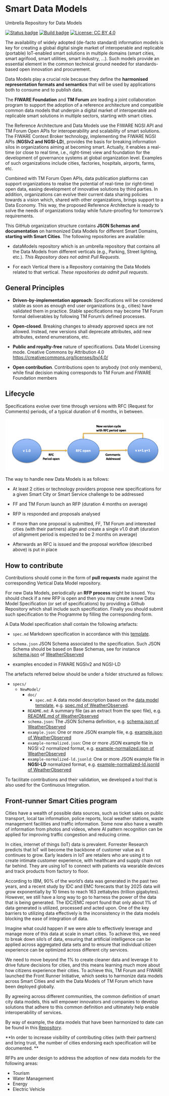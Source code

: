 # Smart Data Models
Umbrella Repository for Data Models

[![Status badge](https://img.shields.io/badge/status-draft-red.svg)](RELEASE_NOTES)
[![Build badge](https://img.shields.io/travis/smart-data-models/dataModels.svg "Travis build status")](https://travis-ci.org/front-runner-smart-cities/dataModels/)
[![License: CC BY 4.0](https://img.shields.io/badge/License-CC%20BY%204.0-lightgrey.svg)](https://creativecommons.org/licenses/by/4.0/)

The availability of widely adopted (de-facto standard) information models is key for creating a global digital single market of interoperable and replicable (portable) IoT-enabled smart solutions in multiple domains (smart cities, smart agrifood, smart utilities, smart industry, …). Such models provide an essential element in the common technical ground needed for standards-based open innovation and procurement. 

Data Models play a crucial role because they define the **harmonised representation formats and semantics** that will be used by applications both to consume and to publish data. 

The **FIWARE Foundation** and **TM Forum** are leading a joint collaboration program to support the adoption of a reference architecture and compatible common data models that underpin a digital market of interoperable and replicable smart solutions in multiple sectors, starting with smart cities.

The Reference Architecture and Data Models use the FIWARE NGSI API and TM Forum Open APIs for interoperability and scalability of smart solutions. The FIWARE Context Broker technology, implementing the FIWARE NGSI APIs (**NGSIv2 and NGSI-LD**), provides the basis for breaking information silos in organizations aiming at becoming smart. Actually, it enables  a real-time (or close to real time, i.e., right-time) view and foundation for the development of governance systems at global organization level.  Examples of such organizations include cities, factories, hospitals, airports, farms, etc. 

Combined with TM Forum Open APIs, data publication platforms can support organizations to realise the potential of real-time (or right-time) open data, easing development of innovative solutions by third parties. In addition, organizations can evolve their current data sharing policies towards a vision which, shared with other organizations, brings support to a Data Economy. This way, the proposed Reference Architecture is ready to solve the needs of organizations today while future-proofing for tomorrow’s requirements.

This GitHub organization structure contains **JSON Schemas and documentation** on harmonized Data Models for different Smart Domains, **starting with Smart Cities**. The following repositories are available:

* dataModels repository which is an umbrella repository that contains all the Data Models from different verticals (e.g., Parking, Street lighting, etc.). *This Repository does not admit Pull Requests.* 

* For each Vertical there is a Repository containing the Data Models related to that vertical. *These repositories do admit pull requests*.  

## General Principles

* **Driven-by-implementation approach**: Specifications will be considered stable as soon as enough end user organizations (e.g., cities) have validated them in practice. Stable specifications may become TM Forum formal deliverables by following TM Forum’s defined processes.

* **Open-closed**. Breaking changes to already approved specs are not allowed. Instead, new versions shall deprecate attributes, add new attributes, extend enumerations, etc. 

* **Public and royalty-free** nature of specifications. Data Model Licensing mode. Creative Commons by Attribution 4.0 https://creativecommons.org/licenses/by/4.0/ 

* **Open contribution**. Contributions open to anybody (not only members), while final decision making corresponds to TM Forum and FIWARE Foundation members

## Lifecycle
Specifications evolve over time through versions with RFC (Request for Comments) periods, of a typical duration of 6 months, in between.

![Data Model Lifecycle](docs/lifecycle.png)

The way to handle new Data Models is as follows:

* At least 2 cities or technology providers propose new specifications for a given Smart City or Smart Service challenge to be addressed

* FF and TM Forum launch an RFP (duration 4 months on average)

* RFP is responded and proposals analysed

* If more than one proposal is submitted, FF, TM Forum and interested cities (with their partners) align and create a single v1.0 draft (duration of alignment period is expected to be 2 months on average)

* Afterwards an RFC is issued and the proposal workflow (described above) is put in place

 
## How to contribute

Contributions should come in the form of **pull requests** made against the corresponding Vertical Data Model repository. 

For new Data Models, periodically an **RFP process** might be issued. You should check if a new RFP is open and then you may create a new Data Model Specification (or set of specifications) by providing a Github Repository which shall include such specification. Finally you should submit such specification to the Programme by filling the corresponding form. 


A Data Model specification shall contain the following artefacts:

* `spec.md` Markdown specification in accordance with this [template](templates/data-model-template.md). 

* `schema.json` JSON Schema associated to the specification. Such JSON Schema should be based on Base Schemas, see for instance [schema.json](https://github.com/smart-data-models/dataModel.Weather/blob/master/WeatherObserved/schema.json) of [WeatherObserved](https://github.com/smart-data-models/dataModel.Weather/blob/master/WeatherObserved/doc/spec.md)

* examples encoded in FIWARE NGSIv2 and NGSI-LD
 
The artefacts referred below should be under a folder structured as follows:

-   `specs/`
    -   `NewModel/`
        -   `doc/`
            -   `spec.md`: A data model description based on the
                [data model template](https://github.com/smart-data-models/dataModels/blob/master/data-model-template.md), e.g.
                [spec.md of WeatherObserved](https://github.com/smart-data-models/dataModel.Weather/blob/master/WeatherObserved/doc/spec.md).
        -   `README.md`: A summary file (as an extract from the spec file), e.g.
            [README.md of WeatherObserved](https://github.com/smart-data-models/dataModel.Weather/blob/master/README.md)
        -   `schema.json`: The JSON Schema definition, e.g.
            [schema.json of WeatherObserved](https://github.com/smart-data-models/dataModel.Weather/blob/master/WeatherObserved/schema.json)
        -   `example.json`: One or more JSON example file, e.g.
            [example.json of WeatherObserved](https://github.com/smart-data-models/dataModel.Weather/blob/master/WeatherObserved/example.json)
        -   `example-normalized.json`: One or more JSON example file in NGSI v2 normalized format, e.g.
            [example-normalized.json of WeatherObserved](https://github.com/smart-data-models/dataModel.Weather/blob/master/WeatherObserved/example-normalized.json)
        -   `example-normalized-ld.jsonld`: One or more JSON example file in **NGSI-LD** normalized format, e.g.
            [example-normalized-ld.jsonld of WeatherObserved](https://github.com/FIWARE/dataModels/blob/master/specs/Weather/WeatherObserved/example-normalized-ld.jsonld)
 
To facilitate contributions and their validation, we developed a tool that is also used for the Continuous Integration. 


## Front-runner Smart Cities program 

Cities have a wealth of possible data sources, such as ticket sales on public transport, local tax information, police reports, local weather stations, waste management facilities and traffic information.  Some now also have a wealth of information from photos and videos, where AI pattern recognition can be applied for improving traffic congestion and reducing crime. 
  
In cities, internet of things (IoT) data is prevalent. Forrester Research predicts that IoT will become the backbone of customer value as it continues to grow. Early leaders in IoT are retailers who are using it to create intimate customer experience, with healthcare and supply chain not far behind. They are using IoT to connect with patients via wearable devices and track products from factory to floor.

According to IBM, 90% of the world’s data was generated in the past two years, and a recent study by IDC and EMC forecasts that by 2025 data will grow exponentially by 10 times to reach 163 zettabytes (trillion gigabytes).  However, we still have a long way to go to harness the power of the data that is being generated.  The IDC/EMC report found that only about 1% of data generated is utilized, processed and acted upon.  One of the key barriers to utilizing data effectively is the inconsistency in the data models blocking the ease of integration of data. 

Imagine what could happen if we were able to effectively leverage and manage more of this data at scale in smart cities.   To achieve this, we need to break down silo’s of data, ensuring that artificial intelligence can be applied across aggregated data sets and to ensure that individual citizen experience can be optimized across different city services. 

We need to move beyond the 1% to create cleaner data and leverage it to drive future decisions for cities, and this means learning much more about how citizens experience their cities.   To achieve this, TM Forum and FIWARE launched the Front Runner Initiative, which seeks to harmonize data models across Smart Cities and with the Data Models of TM Forum which have been deployed globally.  

By agreeing across different communities, the common definition of smart city data models, this will empower innovators and companies to develop solutions that adhere to this common definition and ultimately help enable interoperability of services. 

By way of example, the data models that have been harmonized to date can be found in this [Repository](https://github.com/fiware/dataModels). 

**In order to increase visibility of contributing cities (with their partners) and bring trust, the number of cities endorsing each specification will be documented. **

RFPs are under design to address the adoption of new data models for the following areas: 

* Tourism
* Water Management
* Energy
* Electric Vehicle
